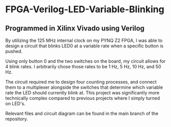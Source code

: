 # FPGA-Verilog-LED-Variable-Blinking

Programmed in Xilinx Vivado using Verilog
------------------------------------------------------------------------------------------------------------------------------------------------------------------------
By utilizing the 125 MHz internal clock on my PYNQ Z2 FPGA, I was able to design a circuit that blinks LED0 at a variable rate when a specific button is pushed.  

Using only button 0 and the two switches on the board, my circuit allows for 4 blink rates. I arbitrarily chose those rates to be 1 Hz, 5 Hz, 10 Hz, and 50 Hz. 

The circuit required me to design four counting processes, and connect them to a multiplexer alongside the switches that determine which variable rate the LED should
currently blink at. This project was significantly more technically complex compared to previous projects where I simply turned on LED's.

Relevant files and circuit diagram can be found in the main branch of the repository.

